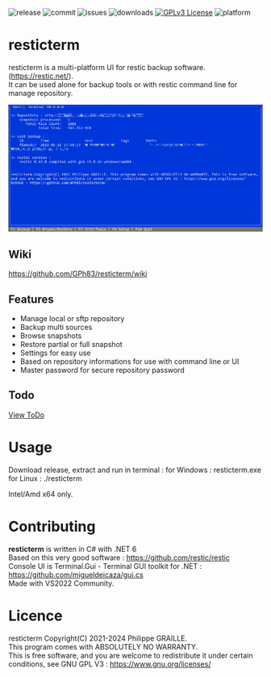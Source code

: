 
![release](https://img.shields.io/github/v/release/GPh83/resticterm?include_prereleases)
![commit](https://img.shields.io/github/last-commit/GPh83/resticterm) 
![issues](https://img.shields.io/github/issues/GPh83/resticterm) 
![downloads](https://img.shields.io/github/downloads/GPh83/resticterm/total)
[![GPLv3 License](https://img.shields.io/badge/License-GPL%20v3-yellow.svg)](https://opensource.org/licenses/)
![platform](https://img.shields.io/badge/platform-Windows%20Linux-blue)

# resticterm

resticterm is a multi-platform UI for restic backup software. (https://restic.net/).  
It can be used alone for backup tools or with restic command line for manage repository.

![MainScreen](https://github.com/GPh83/resticterm/blob/master/resticterm/Img/resticterm_screens.gif)

## Wiki 

https://github.com/GPh83/resticterm/wiki

## Features
- Manage local or sftp repository
- Backup multi sources 
- Browse snapshots
- Restore partial or full snapshot
- Settings for easy use
- Based on repository informations for use with command line or UI
- Master password for secure repository password

## Todo
[View ToDo](https://github.com/GPh83/resticterm/blob/master/TODO.md)

# Usage

Download release, extract and run in terminal : 
    for Windows : resticterm.exe 
    for Linux : ./resticterm

Intel/Amd x64 only.

# Contributing

**resticterm** is written in C# with .NET 6  
Based on this very good software : https://github.com/restic/restic  
Console UI is Terminal.Gui - Terminal GUI toolkit for .NET : https://github.com/migueldeicaza/gui.cs  
Made with VS2022 Community.


# Licence 

resticterm Copyright(C) 2021-2024 Philippe GRAILLE.  
This program comes with ABSOLUTELY NO WARRANTY.  
This is free software, and you are welcome to redistribute it under certain conditions, see GNU GPL V3 : https://www.gnu.org/licenses/

